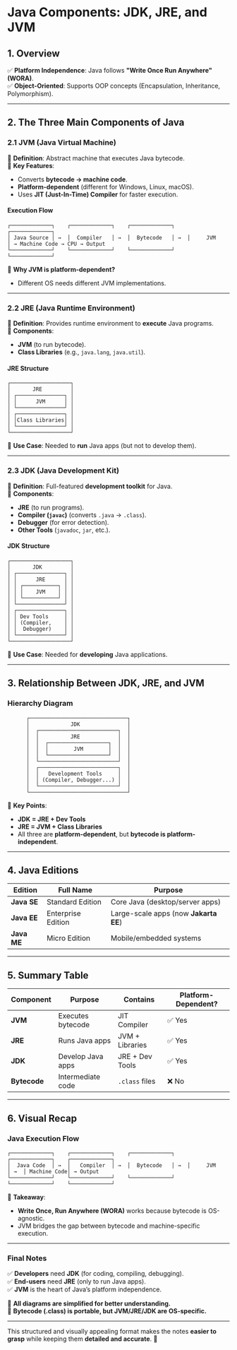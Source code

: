 # **Java Components: JDK, JRE, and JVM**  

## **1. Overview**  
✅ **Platform Independence**: Java follows **"Write Once Run Anywhere" (WORA)**.  
✅ **Object-Oriented**: Supports OOP concepts (Encapsulation, Inheritance, Polymorphism).  

---

## **2. The Three Main Components of Java**  

### **2.1 JVM (Java Virtual Machine)**  
🔹 **Definition**: Abstract machine that executes Java bytecode.  
🔹 **Key Features**:  
- Converts **bytecode → machine code**.  
- **Platform-dependent** (different for Windows, Linux, macOS).  
- Uses **JIT (Just-In-Time) Compiler** for faster execution.  

#### **Execution Flow**  
```
┌─────────────┐    ┌─────────────┐    ┌─────────────┐    ┌─────────────┐
│ Java Source │ →  │  Compiler   │ →  │  Bytecode   │ →  │     JVM     │ → Machine Code → CPU → Output
└─────────────┘    └─────────────┘    └─────────────┘    └─────────────┘
```
📌 **Why JVM is platform-dependent?**  
- Different OS needs different JVM implementations.  

---

### **2.2 JRE (Java Runtime Environment)**  
🔹 **Definition**: Provides runtime environment to **execute** Java programs.  
🔹 **Components**:  
- **JVM** (to run bytecode).  
- **Class Libraries** (e.g., `java.lang`, `java.util`).  

#### **JRE Structure**  
```
┌───────────────────┐  
│       JRE         │  
│ ┌───────────────┐ │  
│ │      JVM      │ │  
│ └───────────────┘ │  
│ ┌───────────────┐ │  
│ │Class Libraries│ │  
│ └───────────────┘ │  
└───────────────────┘  
```
📌 **Use Case**: Needed to **run** Java apps (but not to develop them).  

---

### **2.3 JDK (Java Development Kit)**  
🔹 **Definition**: Full-featured **development toolkit** for Java.  
🔹 **Components**:  
- **JRE** (to run programs).  
- **Compiler (`javac`)** (converts `.java` → `.class`).  
- **Debugger** (for error detection).  
- **Other Tools** (`javadoc`, `jar`, etc.).  

#### **JDK Structure**  
```
┌───────────────────┐  
│       JDK         │  
│ ┌───────────────┐ │  
│ │      JRE      │ │  
│ │ ┌───────────┐ │ │  
│ │ │    JVM    │ │ │  
│ │ └───────────┘ │ │  
│ └───────────────┘ │  
│ ┌───────────────┐ │  
│ │ Dev Tools     │ │  
│ │ (Compiler,    │ │  
│ │  Debugger)    │ │  
│ └───────────────┘ │  
└───────────────────┘  
```
📌 **Use Case**: Needed for **developing** Java applications.  

---

## **3. Relationship Between JDK, JRE, and JVM**  
### **Hierarchy Diagram**  
```
      ┌───────────────────────────────┐
      │             JDK               │
      │  ┌─────────────────────────┐  │
      │  │          JRE            │  │
      │  │  ┌───────────────────┐  │  │
      │  │  │        JVM        │  │  │
      │  │  └───────────────────┘  │  │
      │  └─────────────────────────┘  │
      │  ┌─────────────────────────┐  │
      │  │   Development Tools     │  │
      │  │ (Compiler, Debugger...) │  │
      │  └─────────────────────────┘  │
      └───────────────────────────────┘
```
📌 **Key Points**:  
- **JDK = JRE + Dev Tools**  
- **JRE = JVM + Class Libraries**  
- All three are **platform-dependent**, but **bytecode is platform-independent**.  

---

## **4. Java Editions**  
| Edition | Full Name | Purpose |  
|---------|-----------|---------|  
| **Java SE** | Standard Edition | Core Java (desktop/server apps) |  
| **Java EE** | Enterprise Edition | Large-scale apps (now **Jakarta EE**) |  
| **Java ME** | Micro Edition | Mobile/embedded systems |  

---

## **5. Summary Table**  
| Component | Purpose | Contains | Platform-Dependent? |  
|-----------|---------|----------|---------------------|  
| **JVM** | Executes bytecode | JIT Compiler | ✅ Yes |  
| **JRE** | Runs Java apps | JVM + Libraries | ✅ Yes |  
| **JDK** | Develop Java apps | JRE + Dev Tools | ✅ Yes |  
| **Bytecode** | Intermediate code | `.class` files | ❌ No |  

---

## **6. Visual Recap**  
### **Java Execution Flow**  
```
┌─────────────┐    ┌─────────────┐    ┌─────────────┐    ┌─────────────┐    ┌─────────────┐
│  Java Code  │ →  │   Compiler  │ →  │  Bytecode   │ →  │     JVM     │ →  │ Machine Code│ → Output
└─────────────┘    └─────────────┘    └─────────────┘    └─────────────┘    └─────────────┘
```
📌 **Takeaway**:  
- **Write Once, Run Anywhere (WORA)** works because bytecode is OS-agnostic.  
- JVM bridges the gap between bytecode and machine-specific execution.  

---

### **Final Notes**  
✅ **Developers** need **JDK** (for coding, compiling, debugging).  
✅ **End-users** need **JRE** (only to run Java apps).  
✅ **JVM** is the heart of Java’s platform independence.  

🔹 **All diagrams are simplified for better understanding.**  
🔹 **Bytecode (.class) is portable, but JVM/JRE/JDK are OS-specific.**  

---
This structured and visually appealing format makes the notes **easier to grasp** while keeping them **detailed and accurate**. 🚀
